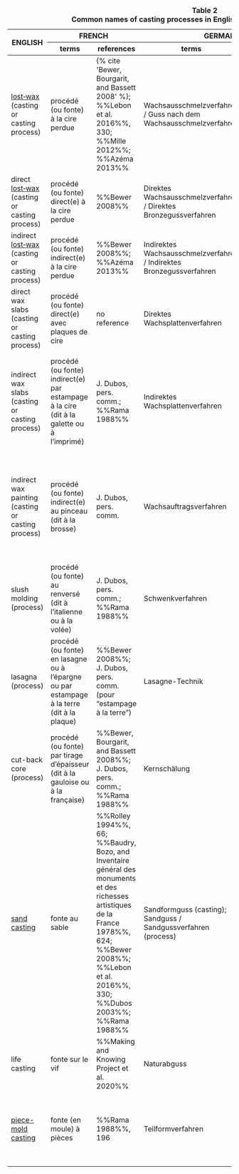 <table id="table-02">
  <caption><strong>Table 2</strong><br />
  <strong>Common names of casting processes in English, French, German, and Italian</strong>
  </caption>
<thead>
 <tr>
  <th rowspan=2>ENGLISH</th>
  <th colspan=2>FRENCH</th>
  <th colspan=2>GERMAN</th>
  <th colspan=2>ITALIAN</th>
 </tr>
 <tr>
  <th style="width:13%">terms</th>
  <th style="width:13%">references</th>
  <th style="width:13%">terms</th>
  <th style="width:13%">references</th>
  <th style="width:13%">terms</th>
  <th style="width:13%">references</th>
 </tr>
</thead>
<tbody>
 <tr>
  <td> <a target="_blank" href="/vocabulary/lost-wax-casting/">lost‑wax</a> (casting or casting process)</td>
  <td>procédé (ou fonte) à la cire perdue</td>
  <td>{% cite 'Bewer, Bourgarit, and Bassett 2008' %}; %%Lebon et al. 2016%%, 330; %%Mille 2012%%; %%Azéma 2013%%</td>
  <td>Wachsausschmelzverfahren / Guss nach dem Wachsausschmelzverfahren</td>
  <td>%%Weihrauch 1944%%<br />
    </td>
  <td>(fusione o processo) a cera persa</td>
  <td>%%Giuffredi 2010%%, 112</td>
 </tr>
 <tr>
  <td>direct <a target="_blank" href="/vocabulary/lost-wax-casting/">lost‑wax</a> (casting or casting process)</td>
  <td>procédé (ou fonte) direct(e) à la cire perdue</td>
  <td>%%Bewer 2008%%</td>
  <td>Direktes Wachsausschmelzverfahren / Direktes Bronzegussverfahren</td>
  <td>%%Lein 2000%%, 9</td>
  <td>(fusione o processo) a cera persa con metodo diretto</td>
  <td>%%Carruba 2006%%</td>
 </tr>
 <tr>
  <td>indirect <a target="_blank" href="/vocabulary/lost-wax-casting/">lost‑wax</a> (casting or casting process)</td> <td>procédé (ou fonte) indirect(e) à la cire perdue</td>
  <td>%%Bewer 2008%%; %%Azéma 2013%%</td>
  <td>Indirektes Wachsausschmelzverfahren / Indirektes Bronzegussverfahren</td>
  <td>%%Lein 2000%%, 9</td>
  <td>(fusione o processo) a cera persa con metodo indiretto</td>
  <td>%%Formigli 1984%%</td>
 </tr>
 <tr>
  <td>direct wax slabs (casting or casting process)</td>
  <td>procédé (ou fonte) direct(e) avec plaques de cire</td>
  <td>no reference</td>
  <td>Direktes Wachsplattenverfahren</td>
  <td>%%Janietz 2001%%, 9</td>
  <td>fusione (o processo) diretta con lastre di cera (suggestion by F. Bewer)</td>
  <td>-</td>
 </tr>
 <tr>
  <td>indirect wax slabs (casting or casting process)</td>
  <td>procédé (ou fonte) indirect(e) par estampage à la cire (dit à la galette ou à l’imprimé)</td>
  <td>J. Dubos, pers. comm.; %%Rama 1988%%</td>
  <td>Indirektes Wachsplattenverfahren</td>
  <td>%%Janietz 2001%%, 9</td>
  <td>fusione (o processo) indiretta
  con lastre di cera (suggestion by F. Bewer)</td>
  <td>Formigli uses the term “sfoglia di cera” to describe the wax slab in this process in %%Formigli 1984%%, 109</td>
 </tr>
 <tr>
  <td>indirect wax painting (casting or casting process)</td>
  <td>procédé (ou fonte) indirect(e) au pinceau (dit à la brosse)</td>
  <td>J. Dubos, pers. comm.</td>
  <td>Wachsauftragsverfahren</td>
  <td>invented,no reference. In Eduard Uhenhuth’s book on Vollständige Einleitung (1920), it is written: “Man streicht Wachs auf die innere Fläche”</td>
  <td> fusione (o processo) indiretta a spennellatura (suggestion by F. Bewer)</td>
  <td>-</td>
 </tr>
 <tr>
  <td>slush molding (process)</td>
  <td>procédé (ou fonte) au renversé (dit à l’italienne ou à la volée)</td>
  <td>J. Dubos, pers. comm.; %%Rama 1988%%</td>
  <td>Schwenkverfahren</td>
  <td>%%Willer, Schwab, and Mirschenz 2017%%, 86</td>
  <td>formatura a sciacquo</td>
  <td>%%Giuffredi 2010%%, 113</td>
 </tr>
 <tr>
  <td>lasagna (process)</td>
  <td>procédé (ou fonte) en lasagne ou à l’épargne ou par estampage à la terre (dit à la plaque)</td>
  <td>%%Bewer 2008%%; J. Dubos, pers. comm. (pour “estampage à la terre”)</td>
  <td>Lasagne-Technik</td>
  <td>%%Brepohl 2005%%, 182</td>
  <td>(fusione o processo) alla “lasagna” (suggestion by F. Bewer)</td>
  <td>-</td>
 </tr>
 <tr>
  <td>cut-back core (process)</td>
  <td>procédé (ou fonte) par tirage d’épaisseur (dit à la gauloise ou à la française)</td>
  <td>%%Bewer, Bourgarit, and Bassett 2008%%; J. Dubos, pers. comm.; %%Rama 1988%%</td>
  <td>Kernschälung</td>
  <td>invented, no reference</td>
  <td>(fusione o processo) con riduzione dello spessore dell'anima di fusione</td>
  <td>-</td>
 </tr>
 <tr>
  <td><a target="_blank" href="/vocabulary/sand-casting/">sand casting</a></td>
  <td>fonte au sable</td>
  <td>%%Rolley 1994%%, 66; %%Baudry, Bozo, and Inventaire général des monuments et des
  richesses artistiques de la France 1978%%, 624; %%Bewer 2008%%; %%Lebon et al. 2016%%, 330; %%Dubos 2003%%; %%Rama 1988%%</td>
  <td>Sandformguss (casting); Sandguss / Sandgussverfahren (process)</td>
  <td>%%Maaz 2010%%, 723</td>
  <td>fusione a staffa OR/ALSO fusione a terra (suggestion by F. Bewer)</td>
  <td>%%Giuffredi 2010%%, 129, <a target="_blank" href='https://www.treccani.it/vocabolario/ricerca/fusione-alla-sabbia'>Treccani</a></td>
 </tr>
 <tr>
  <td>life casting</td>
  <td>fonte sur le vif</td>
  <td>%%Making and Knowing Project et al. 2020%%</td>
  <td>Naturabguss</td>
  <td>%%Lein 2004%%, 42–45</td>
  <td>fusione dal vero</td>
  <td>%%Giuffredi 2010%%, 176</td>
 </tr>
 <tr>
  <td> <a target="_blank" href="/vocabulary/piece-mold/">piece-mold casting</a></td>
  <td>fonte (en moule) à pièces</td>
  <td>%%Rama 1988%%, 196</td>
  <td>Teilformverfahren</td>
  <td>%%Maaz 2010%%, 731</td>
  <td>(fusione i processo) con stampi a tasselli  (OR/ ALSO stampi composti) (suggestion by F. Bewer)</td>
  <td>-</td>
 </tr>
</tbody>
</table>

